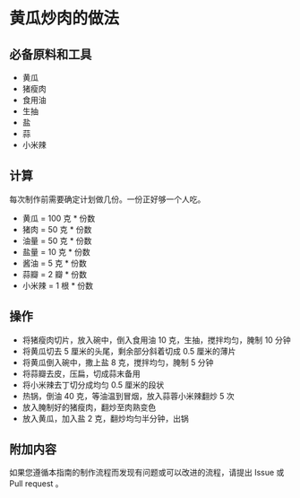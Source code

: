# 黄瓜炒肉的做法

## 必备原料和工具

* 黄瓜
* 猪瘦肉
* 食用油
* 生抽
* 盐
* 蒜
* 小米辣

## 计算

每次制作前需要确定计划做几份。一份正好够一个人吃。

* 黄瓜 = 100 克  * 份数
* 猪肉 = 50 克  * 份数
* 油量 = 50 克 * 份数
* 盐量 = 10  克  * 份数
* 酱油 = 5  克  * 份数
* 蒜瓣 = 2  瓣  * 份数
* 小米辣 = 1  根  * 份数

## 操作

* 将猪瘦肉切片，放入碗中，倒入食用油 10 克，生抽，搅拌均匀，腌制 10 分钟
* 将黄瓜切去 5 厘米的头尾，剩余部分斜着切成 0.5 厘米的薄片
* 将黄瓜倒入碗中，撒上盐 8 克，搅拌均匀，腌制 5 分钟
* 将蒜瓣去皮，压扁，切成蒜末备用
* 将小米辣去丁切分成均匀 0.5 厘米的段状
* 热锅，倒油 40 克，等油温到冒烟，放入蒜蓉小米辣翻炒 5 次
* 放入腌制好的猪瘦肉，翻炒至肉熟变色
* 放入黄瓜，加入盐 2 克，翻炒均匀半分钟，出锅

## 附加内容

如果您遵循本指南的制作流程而发现有问题或可以改进的流程，请提出 Issue 或 Pull request 。
